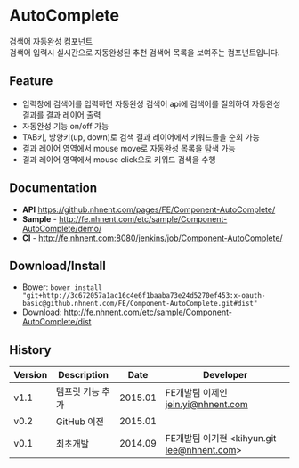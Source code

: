 AutoComplete
======================
검색어 자동완성 컴포넌트<br>
검색어 입력시 실시간으로 자동완성된 추천 검색어 목록을 보여주는 컴포넌트입니다.

## Feature
* 입력창에 검색어를 입력하면 자동완성 검색어 api에 검색어를 질의하여 자동완성 결과를 결과 레이어 출력
* 자동완성 기능 on/off 가능
* TAB키, 방향키(up, down)로 검색 결과 레이어에서 키워드들을 순회 가능
* 결과 레이어 영역에서 mouse move로 자동완성 목록을 탐색 가능
* 결과 레이어 영역에서 mouse click으로 키워드 검색을 수행

## Documentation
* **API** <a href="https://github.nhnent.com/pages/FE/Component-AutoComplete/">https://github.nhnent.com/pages/FE/Component-AutoComplete/</a>
* **Sample** - <a href="http://fe.nhnent.com/etc/sample/Component-AutoComplete/demo/">http://fe.nhnent.com/etc/sample/Component-AutoComplete/demo/</a>
* **CI** - <a href="http://fe.nhnent.com:8080/jenkins/job/Component-AutoComplete/">http://fe.nhnent.com:8080/jenkins/job/Component-AutoComplete/</a>

## Download/Install
* Bower: `bower install "git+http://3c672057a1ac16c4e6f1baaba73e24d5270ef453:x-oauth-basic@github.nhnent.com/FE/Component-AutoComplete.git#dist"`
* Download: <a href="http://fe.nhnent.com/etc/sample/Component-AutoComplete/dist">http://fe.nhnent.com/etc/sample/Component-AutoComplete/dist</a>


## History
| Version | Description | Date | Developer |
| ---- | ---- | ---- | ---- |
| v1.1 | 템프릿 기능 추가 | 2015.01 | FE개발팀 이제인<jein.yi@nhnent.com> |
| v0.2 | GitHub 이전 | 2015.01 | |
| v0.1 | 최초개발 | 2014.09 | FE개발팀 이기현 <kihyun.git lee@nhnent.com> |
